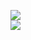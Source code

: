 [![](https://img.shields.io/badge/Made%20With-Github%20Spray-lightgrey.svg?style=for-the-badge&logo=github)](https://github.com/Annihil/github-spray#20996)  
[![](https://i.imgur.com/2DrTn0Z.gif)](https://github.com/Annihil/github-spray)
